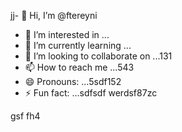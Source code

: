 jj- 👋 Hi, I’m @ftereyni
- 👀 I’m interested in ...
- 🌱 I’m currently learning ...
- 💞️ I’m looking to collaborate on ...131
- 📫 How to reach me ...543
- 😄 Pronouns: ...5sdf152
- ⚡ Fun fact: ...sdfsdf
werdsf87zc
<!---sdfdfgsdfsdfw
ftereyni/ftereyni is a ✨ special ✨ repository becausgere its `README.md` (thi65s file) appears on your GitHub promghhgmfile.45bgbg
You can click the Preview link to take a look at your uyuy.5
--->
gsf
fh4
